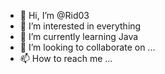 - 👋 Hi, I’m @Rid03
- 👀 I’m interested in everything 
- 🌱 I’m currently learning Java
- 💞️ I’m looking to collaborate on ...
- 📫 How to reach me ...

<!---
Rid03/Rid03 is a ✨ special ✨ repository because its `README.md` (this file) appears on your GitHub profile.
You can click the Preview link to take a look at your changes.
--->
